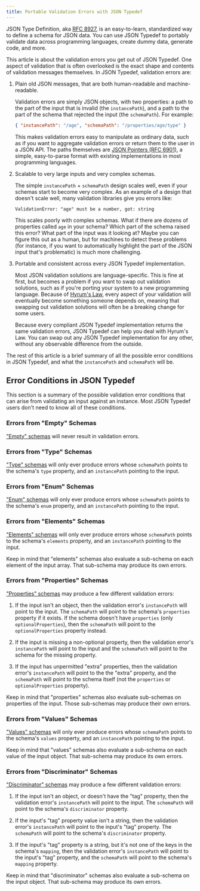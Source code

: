 ```yaml
---
title: Portable Validation Errors with JSON Typedef
---
```


JSON Type Definition, aka [RFC 8927](https://tools.ietf.org/html/rfc8927), is an
easy-to-learn, standardized way to define a schema for JSON data. You can use
JSON Typedef to portably validate data across programming languages, create
dummy data, generate code, and more.

This article is about the validation errors you get out of JSON Typedef. One
aspect of validation that is often overlooked is the exact shape and contents of
validation messages themselves. In JSON Typedef, validation errors are:

1. Plain old JSON messages, that are both human-readable and machine-readable.

   Validation errors are simply JSON objects, with two properties: a path to the
   part of the input that is invalid (the `instancePath`), and a path to the
   part of the schema that rejected the input (the `schemaPath`). For example:

   ```json
   { "instancePath": "/age", "schemaPath": "/properties/age/type" }
   ```

   This makes validation errors easy to manipulate as ordinary data, such as if
   you want to aggregate validation errors or return them to the user in a JSON
   API. The paths themselves are [JSON Pointers (RFC 6901)](https://tools.ietf.org/html/rfc6901), a simple, easy-to-parse format
   with existing implementations in most programming languages.

2. Scalable to very large inputs and very complex schemas.

   The simple `instancePath` + `schemaPath` design scales well, even if your
   schemas start to become very complex. As an example of a design that doesn't
   scale well, many validation libraries give you errors like:

   ```text
   ValidationError: "age" must be a number, got: string
   ```

   This scales poorly with complex schemas. What if there are dozens of
   properties called `age` in your schema? Which part of the schema raised this
   error? What part of the input was it looking at? Maybe you can figure this
   out as a human, but for machines to detect these problems (for instance, if
   you want to automatically highlight the part of the JSON input that's
   problematic) is much more challenging.

3. Portable and consistent across every JSON Typedef implementation.

   Most JSON validation solutions are language-specific. This is fine at first,
   but becomes a problem if you want to swap out validation solutions, such as
   if you're porting your system to a new programming language. Because of
   [Hyrum's Law](https://www.hyrumslaw.com/), every aspect of your validation
   will eventually become something someone depends on, meaning that swapping
   out validation solutions will often be a breaking change for some users.

   Because every compliant JSON Typedef implementation returns the same
   validation errors, JSON Typedef can help you deal with Hyrum's Law. You can
   swap out any JSON Typedef implementation for any other, without any
   observable difference from the outside.

The rest of this article is a brief summary of all the possible error conditions
in JSON Typedef, and what the `instancePath` and `schemaPath` will be.

## Error Conditions in JSON Typedef

This section is a summary of the possible validation error conditions that can
arise from validating an input against an instance. Most JSON Typedef users
don't need to know all of these conditions.

### Errors from "Empty" Schemas

["Empty" schemas](/docs/jtd-in-5-minutes#empty-schemas) will never result in
validation errors.

### Errors from "Type" Schemas

["Type" schemas](/docs/jtd-in-5-minutes#type-schemas) will only ever produce
errors whose `schemaPath` points to the schema's `type` property, and an
`instancePath` pointing to the input.

### Errors from "Enum" Schemas

["Enum" schemas](/docs/jtd-in-5-minutes#enum-schemas) will only ever produce
errors whose `schemaPath` points to the schema's `enum` property, and an
`instancePath` pointing to the input.

### Errors from "Elements" Schemas

["Elements" schemas](/docs/jtd-in-5-minutes#elements-schemas) will only ever
produce errors whose `schemaPath` points to the schema's `elements` property,
and an `instancePath` pointing to the input.

Keep in mind that "elements" schemas also evaluate a sub-schema on each element
of the input array. That sub-schema may produce its own errors.

### Errors from "Properties" Schemas

["Properties" schemas](/docs/jtd-in-5-minutes#properties-schemas) may produce a
few different validation errors:

1. If the input isn't an object, then the validation error's `instancePath` will
   point to the input. The `schemaPath` will point to the schema's `properties`
   property if it exists. If the schema doesn't have `properties` (only
   `optionalProperties`), then the `schemaPath` will point to the
   `optionalProperties` property instead.

2. If the input is missing a non-optional property, then the validation error's
   `instancePath` will point to the input and the `schemaPath` will point to the
   schema for the missing property.

3. If the input has unpermitted "extra" properties, then the validation error's
   `instancePath` will point to the the "extra" property, and the `schemaPath`
   will point to the schema itself (not the `properties` or `optionalProperties`
   property).

Keep in mind that "properties" schemas also evaluate sub-schemas on properties
of the input. Those sub-schemas may produce their own errors.

### Errors from "Values" Schemas

["Values" schemas](/docs/jtd-in-5-minutes#values-schemas) will only ever produce
errors whose `schemaPath` points to the schema's `values` property, and an
`instancePath` pointing to the input.

Keep in mind that "values" schemas also evaluate a sub-schema on each value of
the input object. That sub-schema may produce its own errors.

### Errors from "Discriminator" Schemas

["Discriminator" schemas](/docs/jtd-in-5-minutes#discriminator-schemas) may
produce a few different validation errors:

1. If the input isn't an object, or doesn't have the "tag" property, then the
   validation error's `instancePath` will point to the input. The `schemaPath`
   will point to the schema's `discriminator` property.

2. If the input's "tag" property value isn't a string, then the validation
   error's `instancePath` will point to the input's "tag" property. The
   `schemaPath` will point to the schema's `discriminator` property.

3. If the input's "tag" property is a string, but it's not one of the keys in
   the schema's `mapping`, then the validation error's `instancePath` will point
   to the input's "tag" property, and the `schemaPath` will point to the
   schema's `mapping` property.

Keep in mind that "discriminator" schemas also evaluate a sub-schema on the
input object. That sub-schema may produce its own errors.
